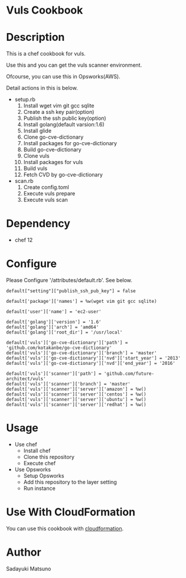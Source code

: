 Vuls Cookbook
===================

# Description

This is a chef cookbook for vuls.

Use this and you can get the vuls scanner environment.

Ofcourse, you can use this in Opsworks(AWS).

Detail actions in this is below.


- setup.rb
  1. Install wget vim git gcc sqlite
  2. Create a ssh key pair(option)
  3. Publish the ssh public key(option)
  4. Install golang(default varsion:1.6)
  5. Install glide
  6. Clone go-cve-dictionary
  7. Install packages for go-cve-dictionary
  8. Build go-cve-dictionary
  9. Clone vuls
  10. Install packages for vuls
  11. Build vuls
  12. Fetch CVD by go-cve-dictionary
- scan.rb
  1. Create config.toml
  2. Execute vuls prepare
  3. Execute vuls scan

# Dependency

- chef 12

# Configure

Please Configure '/attributes/default.rb'. See below.

```
default["setting"]["publish_ssh_pub_key"] = false

default['package']['names'] = %w(wget vim git gcc sqlite)

default['user']['name'] = 'ec2-user'

default['golang']['version'] = '1.6'
default['golang']['arch'] = 'amd64'
default['golang']['root_dir'] = '/usr/local'

default['vuls']['go-cve-dictionary']['path'] = 'github.com/kotakanbe/go-cve-dictionary'
default['vuls']['go-cve-dictionary']['branch'] = 'master'
default['vuls']['go-cve-dictionary']['nvd']['start_year'] = '2013'
default['vuls']['go-cve-dictionary']['nvd']['end_year'] = '2016'

default['vuls']['scanner']['path'] = 'github.com/future-architect/vuls'
default['vuls']['scanner']['branch'] = 'master'
default['vuls']['scanner']['server']['amazon'] = %w()
default['vuls']['scanner']['server']['centos'] = %w()
default['vuls']['scanner']['server']['ubuntu'] = %w()
default['vuls']['scanner']['server']['redhat'] = %w()
```

# Usage

- Use chef
  - Install chef
  - Clone this repository
  - Execute chef
- Use Opsworks
  - Setup Opsworks
  - Add this repository to the layer setting
  - Run instance

# Use With CloudFormation

You can use this cookbook with [cloudformation](https://github.com/sadayuki-matsuno/vuls-cf).

# Author

Sadayuki Matsuno
